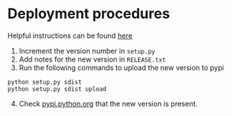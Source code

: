 # Deployment procedures

Helpful instructions can be found [here](https://github.com/fhamborg/news-please/wiki/PyPI---How-to-upload-a-new-version)


1. Increment the version number in `setup.py`
2. Add notes for the new version in `RELEASE.txt`
3. Run the following commands to upload the new version to pypi

```
python setup.py sdist
python setup.py sdist upload
```

4. Check [pypi.python.org](pypi.python.org) that the new version is present.
